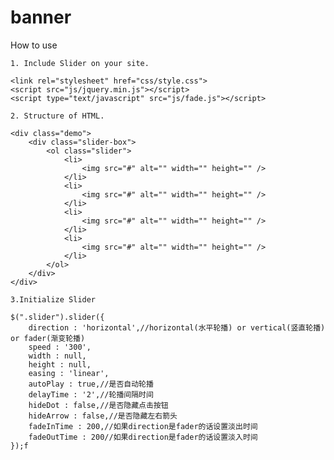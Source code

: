 # banner
How to use

    1. Include Slider on your site.

    <link rel="stylesheet" href="css/style.css">
    <script src="js/jquery.min.js"></script>
    <script type="text/javascript" src="js/fade.js"></script> 
    
    2. Structure of HTML.
    
    <div class="demo">
      	<div class="slider-box">
      	  	<ol class="slider">
      	  		<li>
	          	  	<img src="#" alt="" width="" height="" />
      	  		</li>
          	    <li>
	          	  	<img src="#" alt="" width="" height="" />
	          	</li>
	          	<li>
	          	  	<img src="#" alt="" width="" height="" />
	          	</li>
	          	<li>
	          	  	<img src="#" alt="" width="" height="" />
	          	</li>
          	</ol>
        </div>
    </div>
    
    3.Initialize Slider
    
    $(".slider").slider({
     	direction : 'horizontal',//horizontal(水平轮播) or vertical(竖直轮播) or fader(渐变轮播)
        speed : '300',
        width : null,
        height : null,
        easing : 'linear',
        autoPlay : true,//是否自动轮播
        delayTime : '2',//轮播间隔时间
        hideDot : false,//是否隐藏点击按钮
        hideArrow : false,//是否隐藏左右箭头
        fadeInTime : 200,//如果direction是fader的话设置淡出时间
        fadeOutTime : 200//如果direction是fader的话设置淡入时间
    });f
